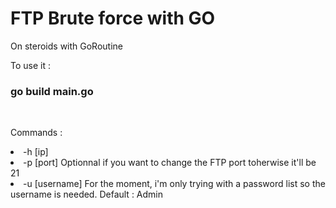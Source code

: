 # FTP Brute force with GO 
On steroids with GoRoutine

To use it :
<h3> go build main.go </h3>
<br/>

Commands : 
<li>-h [ip]</li>
<li>-p [port] Optionnal if you want to change the FTP port toherwise it'll be 21</li>
<li>-u [username] For the moment, i'm only trying with a password list so the username is needed. Default : Admin</li>